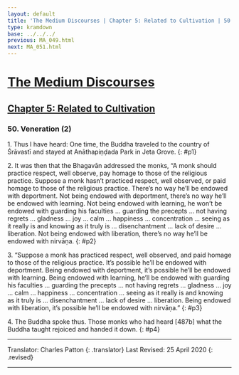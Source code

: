 ```yaml
---
layout: default
title: 'The Medium Discourses | Chapter 5: Related to Cultivation | 50. Veneration (2)'
type: kramdown
base: ../../../
previous: MA_049.html
next: MA_051.html
---
```


# [The Medium Discourses](../../index.html)
## [Chapter 5: Related to Cultivation](index.html)
### 50. Veneration (2)

1\. Thus I have heard: One time, the Buddha traveled to the country of Śrāvastī and stayed at Anāthapiṇḍada Park in Jeta Grove.
{: #p1}

2\. It was then that the Bhagavān addressed the monks, “A monk should practice respect, well observe, pay homage to those of the religious practice. Suppose a monk hasn’t practiced respect, well observed, or paid homage to those of the religious practice. There’s no way he’ll be endowed with deportment. Not being endowed with deportment, there’s no way he’ll be endowed with learning. Not being endowed with learning, he won’t be endowed with guarding his faculties … guarding the precepts … not having regrets … gladness … joy … calm … happiness … concentration … seeing as it really is and knowing as it truly is … disenchantment … lack of desire … liberation. Not being endowed with liberation, there’s no way he’ll be endowed with nirvāṇa.
{: #p2}

3\. “Suppose a monk has practiced respect, well observed, and paid homage to those of the religious practice. It’s possible he’ll be endowed with deportment. Being endowed with deportment, it’s possible he’ll be endowed with learning. Being endowed with learning, he’ll be endowed with guarding his faculties … guarding the precepts … not having regrets … gladness … joy … calm … happiness … concentration … seeing as it really is and knowing as it truly is … disenchantment … lack of desire … liberation. Being endowed with liberation, it’s possible he’ll be endowed with nirvāṇa.”
{: #p3}

4\. The Buddha spoke thus. Those monks who had heard [487b] what the Buddha taught rejoiced and handed it down.
{: #p4}

---

Translator: Charles Patton
{: .translator}
Last Revised: 25 April 2020
{: .revised}

---
